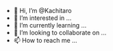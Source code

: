 - 👋 Hi, I’m @Kachitaro
- 👀 I’m interested in ...
- 🌱 I’m currently learning ...
- 💞️ I’m looking to collaborate on ...
- 📫 How to reach me ...

<!---
Kachitaro/Kachitaro is a ✨ special ✨ repository because its `README.md` (this file) appears on your GitHub profile.
You can click the Preview link to take a look at your changes.
--->
